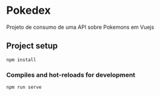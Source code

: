 # Pokedex
Projeto de consumo de uma API sobre Pokemons em Vuejs

## Project setup
```
npm install
```

### Compiles and hot-reloads for development
```
npm run serve
```
